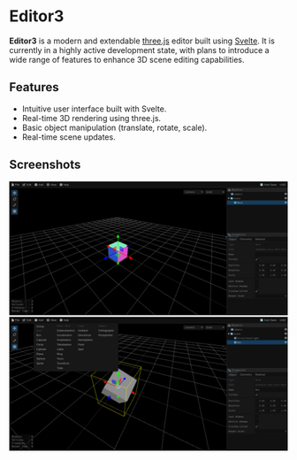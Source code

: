 # Editor3

**Editor3** is a modern and extendable [three.js](https://threejs.org/) editor built using [Svelte](https://svelte.dev/). It is currently in a highly active development state, with plans to introduce a wide range of features to enhance 3D scene editing capabilities.

## Features

- Intuitive user interface built with Svelte.
- Real-time 3D rendering using three.js.
- Basic object manipulation (translate, rotate, scale).
- Real-time scene updates.

## Screenshots

![Alt text](public/screenshot2.png)
![Alt text](public/screenshot1.png)
